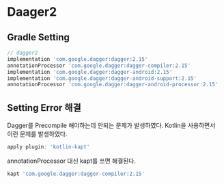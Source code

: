 # Daager2

## Gradle Setting
```gradle
// dagger2
implementation 'com.google.dagger:dagger:2.15'
annotationProcessor 'com.google.dagger:dagger-compiler:2.15'
implementation 'com.google.dagger:dagger-android:2.15'
implementation 'com.google.dagger:dagger-android-support:2.15'
annotationProcessor 'com.google.dagger:dagger-android-processor:2.15'
```

## Setting Error 해결
Dagger를 Precompile 해야하는데 안되는 문제가 발생하였다.
Kotlin을 사용하면서 이런 문제를 발생하였다.

```gradle
apply plugin: 'kotlin-kapt'
```
annotationProcessor 대신 kapt를 쓰면 해결된다.
```gradle
kapt 'com.google.dagger:dagger-compiler:2.15'
```